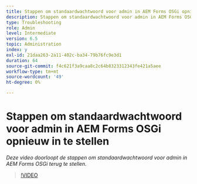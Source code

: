 ```yaml
---
title: Stappen om standaardwachtwoord voor admin in AEM Forms OSGi opnieuw in te stellen
description: Stappen om standaardwachtwoord voor admin in AEM Forms OSGi opnieuw in te stellen
type: Troubleshooting
role: Admin
level: Intermediate
version: 6.5
topic: Administration
index: y
exl-id: 21daa263-2a11-402c-ba34-79b76fc9e3d1
duration: 64
source-git-commit: f4c621f3a9caa8c2c64b8323312343fe421a5aee
workflow-type: tm+mt
source-wordcount: '49'
ht-degree: 0%

---
```


# Stappen om standaardwachtwoord voor admin in AEM Forms OSGi opnieuw in te stellen

*Deze video doorloopt de stappen om standaardwachtwoord voor admin in AEM Forms OSGi terug te stellen.*

>[!VIDEO](https://video.tv.adobe.com/v/335542?quality=12&learn=on)
